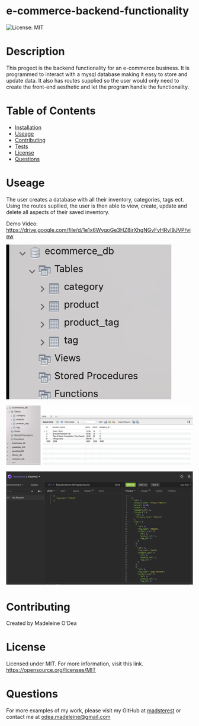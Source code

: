 # e-commerce-backend-functionality

![License: MIT](https://img.shields.io/badge/License-MIT-yellow.svg)

 # Description

 This progect is the backend functionality for an e-commerce business.
 It is programmed to interact with a mysql database making it easy to store and update data.
 It also has routes supplied so the user would only need to create the front-end aesthetic and let the program handle the functionality.

 # Table of Contents
 
 * [Installation](#installation)
 * [Useage](#useage)
 * [Contributing](#contributing)
 * [Tests](#tests)
 * [License](#license)
 * [Questions](#questions)


 # Useage
 The user creates a database with all their inventory, categories, tags ect. Using the routes supllied, the user is then able to view, create, update and delete all aspects of their saved inventory.
 
 Demo Video:  https://drive.google.com/file/d/1e1x6WygoGe3HZ8jrXhgNGvFyHRvI9JVP/view
 
 ![Demo Schema](./Images/schema.png)
 
 
 ![Tables Display](./Images/schema-products.png)
 
 
 ![Routes in Insomnia](./Images/routes.png)
 

 # Contributing
 Created by Madeleine O'Dea
 


 # License
  Licensed under MIT.
  For more information, visit this link.
  https://opensource.org/licenses/MIT
  
  
# Questions
For more examples of my work, please visit my GitHub at [madsterest](https://github.com/madsterest)
or contact me at
odea.madeleine@gmail.com
